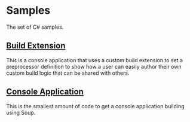 # Samples
The set of C# samples.

## [Build Extension](CSharp/Build-Extension.md)
This is a console application that uses a custom build extension to set a preprocessor definition to show how a user can easily author their own custom build logic that can be shared with others.

## [Console Application](CSharp/Console-Application.md)
This is the smallest amount of code to get a console application building using Soup.